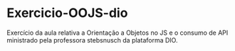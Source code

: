 # Exercicio-OOJS-dio
Exercício da aula relativa a Orientação a Objetos no JS e o consumo de API ministrado pela professora stebsnusch da plataforma DIO.
